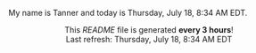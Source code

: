 My name is Tanner and today is Thursday, July 18, 8:34 AM EDT.

<p align="center">This <i>README</i> file is generated <b>every 3 hours</b>!</br>Last refresh: Thursday, July 18, 8:34 AM EDT<br /></p>
